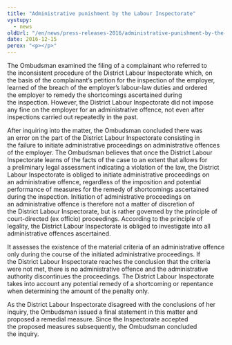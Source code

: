```yaml
---
title: "Administrative punishment by the Labour Inspectorate"
vystupy:
  - news
oldUrl: "/en/news/press-releases-2016/administrative-punishment-by-the-labour-inspectorate/"
date: 2016-12-15
perex: "<p></p>"
---
```


<!-- imported from the old website -->

<p>The Ombudsman examined the filing of a complainant who referred to the inconsistent procedure of the District Labour Inspectorate which, on the basis of the complainant’s petition for the inspection of the employer, learned of the breach of the employer’s labour-law duties and ordered the employer to remedy the shortcomings ascertained during the inspection. However, the District Labour Inspectorate did not impose any fine on the employer for an administrative offence, not even after inspections carried out repeatedly in the past.</p> <p>After inquiring into the matter, the Ombudsman concluded there was an error on the part of the District Labour Inspectorate consisting in the failure to initiate administrative proceedings on administrative offences of the employer. The Ombudsman believes that once the District Labour Inspectorate learns of the facts of the case to an extent that allows for a preliminary legal assessment indicating a violation of the law, the District Labour Inspectorate is obliged to initiate administrative proceedings on an administrative offence, regardless of the imposition and potential performance of measures for the remedy of shortcomings ascertained during the inspection. Initiation of administrative proceedings on an administrative offence is therefore not a matter of discretion of the District Labour Inspectorate, but is rather governed by the principle of court-directed (ex officio) proceedings. According to the principle of legality, the District Labour Inspectorate is obliged to investigate into all administrative offences ascertained. </p> <p>It assesses the existence of the material criteria of an administrative offence only during the course of the initiated administrative proceedings. If the District Labour Inspectorate reaches the conclusion that the criteria were not met, there is no administrative offence and the administrative authority discontinues the proceedings. The District Labour Inspectorate takes into account any potential remedy of a shortcoming or repentance when determining the amount of the penalty only.</p> <p>As the District Labour Inspectorate disagreed with the conclusions of her inquiry, the Ombudsman issued a final statement in this matter and proposed a remedial measure. Since the Inspectorate accepted the proposed measures subsequently, the Ombudsman concluded the inquiry.</p>
